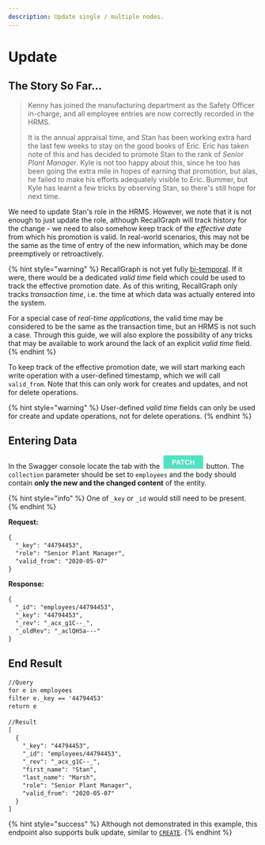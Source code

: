 ```yaml
---
description: Update single / multiple nodes.
---
```


# Update

## The Story So Far...

> Kenny has joined the manufacturing department as the Safety Officer in-charge, and all employee entries are now correctly recorded in the HRMS.
>
> It is the annual appraisal time, and Stan has been working extra hard the last few weeks to stay on the good books of Eric. Eric has taken note of this and has decided to promote Stan to the rank of _Senior Plant Manager_. Kyle is not too happy about this, since he too has been going the extra mile in hopes of earning that promotion, but alas, he failed to make his efforts adequately visible to Eric. Bummer, but Kyle has learnt a few tricks by observing Stan, so there's still hope for next time.

We need to update Stan's role in the HRMS. However, we note that it is not enough to just update the role, although RecallGraph will track history for the change - we need to also somehow keep track of the _effective date_ from which his promotion is valid. In real-world scenarios, this may not be the same as the time of entry of the new information, which may be done preemptively or retroactively.

{% hint style="warning" %}
RecallGraph is not yet fully [bi-temporal](../../../understanding-recallgraph/concepts.md#versioned-graph-stores). If it were, there would be a dedicated _valid time_ field which could be used to track the effective promotion date. As of this writing, RecallGraph only tracks _transaction time_, i.e. the time at which data was actually entered into the system.

For a special case of _real-time applications_, the valid time may be considered to be the same as the transaction time, but an HRMS is not such a case. Through this guide, we will also explore the possibility of any tricks that may be available to work around the lack of an explicit _valid time_ field.
{% endhint %}

To keep track of the effective promotion date, we will start marking each write operation with a user-defined timestamp, which we will call `valid_from`. Note that this can only work for creates and updates, and not for delete operations.

{% hint style="warning" %}
User-defined _valid time_ fields can only be used for create and update operations, not for delete operations.
{% endhint %}

## Entering Data

In the Swagger console locate the tab with the ![](../../../.gitbook/assets/image%20%283%29.png) button. The `collection` parameter should be set to `employees` and the body should contain **only the new and the changed content** of the entity.

{% hint style="info" %}
One of `_key` or `_id` would still need to be present.
{% endhint %}

**Request:**

```text
{
  "_key": "44794453",
  "role": "Senior Plant Manager",
  "valid_from": "2020-05-07"
}
```

**Response:**

```text
{
  "_id": "employees/44794453",
  "_key": "44794453",
  "_rev": "_acx_g1C--_",
  "_oldRev": "_aclQHSa---"
}
```

## End Result

```text
//Query
for e in employees
filter e._key == '44794453'
return e

//Result
[
  {
    "_key": "44794453",
    "_id": "employees/44794453",
    "_rev": "_acx_g1C--_",
    "first_name": "Stan",
    "last_name": "Marsh",
    "role": "Senior Plant Manager",
    "valid_from": "2020-05-07"
  }
]
```

{% hint style="success" %}
Although not demonstrated in this example, this endpoint also supports bulk update, similar to [`CREATE`](create.md#employee-information).
{% endhint %}


